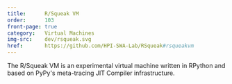 ```yaml
---
title:      R/Squeak VM
order:      103
front-page: true
category:   Virtual Machines
img-src:    dev/rsqueak.svg
href:       https://github.com/HPI-SWA-Lab/RSqueak#rsqueakvm
---
```

The R/Squeak VM is an experimental virtual machine written in RPython and based
on PyPy's meta-tracing JIT Compiler infrastructure.
